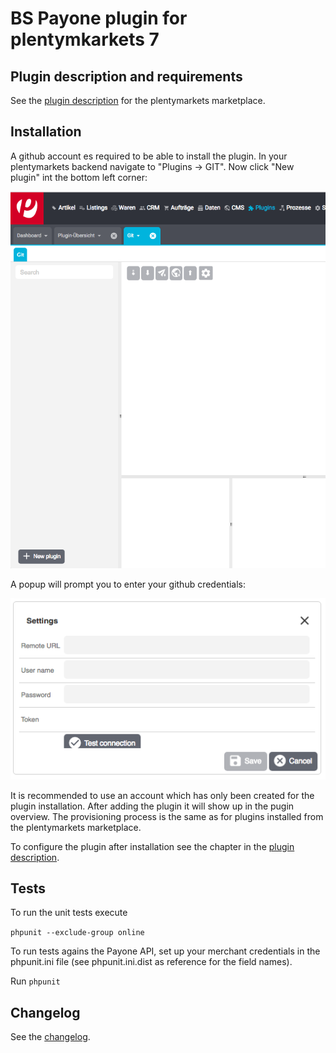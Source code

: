 #  BS Payone plugin for plentymkarkets 7

## Plugin description and requirements

See the [plugin description](./meta/documents/user_guide_de.md) for the plentymarkets marketplace.

## Installation

A github account es required to be able to install the plugin. In your plentymarkets backend navigate to 
"Plugins -> GIT". Now click "New plugin" int the bottom left corner:

![Add new plugin](./meta/images/plugin_from_git.png)

A popup will prompt you to enter your github credentials:

![plentymarkets Logo](./meta/images/git_credentials.png)
 
It is recommended to use an account which has only been created 
for the plugin installation. After adding the plugin it will show up in the pugin overview. The provisioning process is 
the same as for plugins installed from the plentymarkets marketplace.

To configure the plugin after installation see the chapter in the [plugin description](./meta/documents/user_guide_de.md).

## Tests

To run the unit tests execute 

```phpunit --exclude-group online```

To run tests agains the Payone API, set up your merchant credentials in the phpunit.ini file (see phpunit.ini.dist as 
reference for the field names).

Run ```phpunit```

## Changelog

See the [changelog](./meta/documents/changelog_de.md).